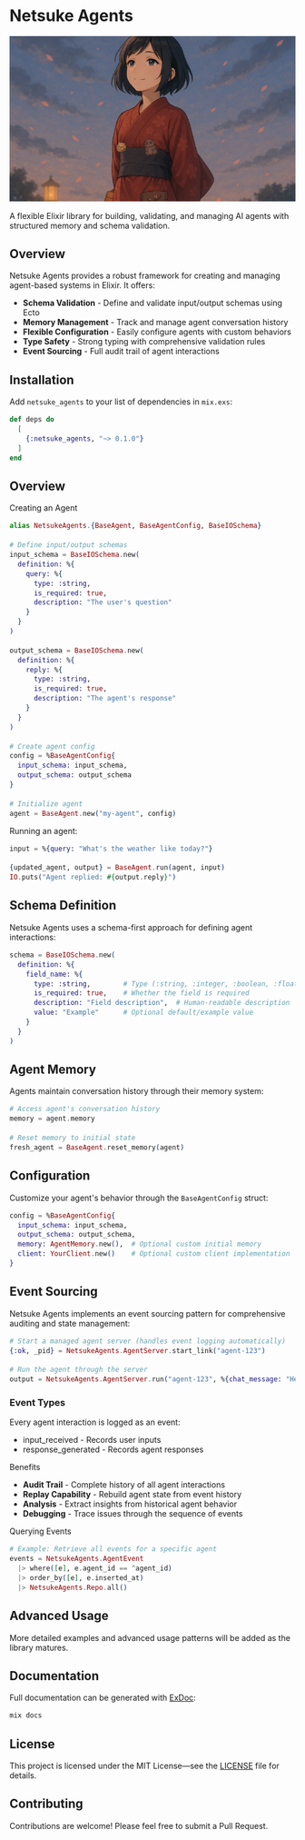 # Netsuke Agents

![Netsuke Agents Logo](assets/images/netsuke_cover.png "Netsuke Agents Cover")

A flexible Elixir library for building, validating, and managing AI agents with structured memory and schema validation.

## Overview

Netsuke Agents provides a robust framework for creating and managing agent-based systems in Elixir. It offers:

- **Schema Validation** - Define and validate input/output schemas using Ecto
- **Memory Management** - Track and manage agent conversation history
- **Flexible Configuration** - Easily configure agents with custom behaviors
- **Type Safety** - Strong typing with comprehensive validation rules
- **Event Sourcing** - Full audit trail of agent interactions

## Installation

Add `netsuke_agents` to your list of dependencies in `mix.exs`:

```elixir
def deps do
  [
    {:netsuke_agents, "~> 0.1.0"}
  ]
end
```

## Overview

Creating an Agent

```elixir
alias NetsukeAgents.{BaseAgent, BaseAgentConfig, BaseIOSchema}

# Define input/output schemas
input_schema = BaseIOSchema.new(
  definition: %{
    query: %{
      type: :string,
      is_required: true,
      description: "The user's question"
    }
  }
)

output_schema = BaseIOSchema.new(
  definition: %{
    reply: %{
      type: :string,
      is_required: true,
      description: "The agent's response"
    }
  }
)

# Create agent config
config = %BaseAgentConfig{
  input_schema: input_schema,
  output_schema: output_schema
}

# Initialize agent
agent = BaseAgent.new("my-agent", config)
```
Running an agent:

```elixir
input = %{query: "What's the weather like today?"}

{updated_agent, output} = BaseAgent.run(agent, input)
IO.puts("Agent replied: #{output.reply}")
```

## Schema Definition

Netsuke Agents uses a schema-first approach for defining agent interactions:

```elixir
schema = BaseIOSchema.new(
  definition: %{
    field_name: %{
      type: :string,        # Type (:string, :integer, :boolean, :float, :list, :map, :atom)
      is_required: true,    # Whether the field is required
      description: "Field description",  # Human-readable description
      value: "Example"      # Optional default/example value
    }
  }
)
```

## Agent Memory

Agents maintain conversation history through their memory system:

```elixir
# Access agent's conversation history
memory = agent.memory

# Reset memory to initial state
fresh_agent = BaseAgent.reset_memory(agent)
```

## Configuration

Customize your agent's behavior through the `BaseAgentConfig` struct:

```elixir
config = %BaseAgentConfig{
  input_schema: input_schema,
  output_schema: output_schema,
  memory: AgentMemory.new(),  # Optional custom initial memory
  client: YourClient.new()    # Optional custom client implementation
}
```

## Event Sourcing

Netsuke Agents implements an event sourcing pattern for comprehensive auditing and state management:

```elixir
# Start a managed agent server (handles event logging automatically)
{:ok, _pid} = NetsukeAgents.AgentServer.start_link("agent-123")

# Run the agent through the server
output = NetsukeAgents.AgentServer.run("agent-123", %{chat_message: "Hello!"})
```

### Event Types

Every agent interaction is logged as an event:

- input_received - Records user inputs
- response_generated - Records agent responses

Benefits

- **Audit Trail** - Complete history of all agent interactions
- **Replay Capability** - Rebuild agent state from event history
- **Analysis** - Extract insights from historical agent behavior
- **Debugging** - Trace issues through the sequence of events

Querying Events

```elixir
# Example: Retrieve all events for a specific agent
events = NetsukeAgents.AgentEvent
  |> where([e], e.agent_id == ^agent_id)
  |> order_by([e], e.inserted_at)
  |> NetsukeAgents.Repo.all()
```

## Advanced Usage

More detailed examples and advanced usage patterns will be added as the library matures.

## Documentation

Full documentation can be generated with [ExDoc](https://github.com/elixir-lang/ex_doc):

```bash
mix docs
```

## License
This project is licensed under the MIT License—see the [LICENSE](LICENSE) file for details.

## Contributing
Contributions are welcome! Please feel free to submit a Pull Request.